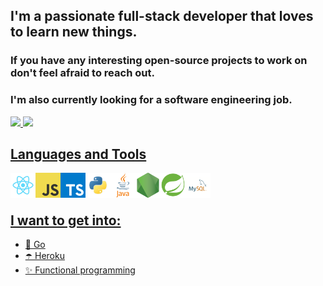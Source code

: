 ## I'm a passionate <strong>full-stack developer</strong> that loves to learn new things. 

### If you have any interesting open-source projects to work on don't feel afraid to reach out. 
### I'm also currently looking for a <strong> software engineering</strong> job.

<div>
  <a href="https://github.com/dndanli">
<img height="180em" src="https://github-readme-stats.vercel.app/api?username=dndanli&show_icons=true&theme=calm&include_all_commits=true&count_private=true"/>
  <img height="180em" src="https://github-readme-stats.vercel.app/api/top-langs/?username=dndanli&layout=compact&langs_count=7&theme=calm"/>
</div> 

<div>

## Languages and Tools
<img align="left" alt="ReactJs"  height="40px" width="40px" src="https://raw.githubusercontent.com/github/explore/80688e429a7d4ef2fca1e82350fe8e3517d3494d/topics/react/react.png"/>

<img align="left" alt="Javascript" height="40px" width="40px" src="https://raw.githubusercontent.com/github/explore/80688e429a7d4ef2fca1e82350fe8e3517d3494d/topics/javascript/javascript.png"/>
   
<img align="left" alt="Typescript" height="40px"  width="40px" src="https://raw.githubusercontent.com/github/explore/80688e429a7d4ef2fca1e82350fe8e3517d3494d/topics/typescript/typescript.png"/>

<img align="left" alt="Python" height="40px" width="40px" src="https://raw.githubusercontent.com/github/explore/80688e429a7d4ef2fca1e82350fe8e3517d3494d/topics/python/python.png"/>

<img align="left" alt ="Java" height="40px" width="40px" src="https://raw.githubusercontent.com/github/explore/5b3600551e122a3277c2c5368af2ad5725ffa9a1/topics/java/java.png"/>

<img align="left" alt="NodeJs" height="40px" width="40px" src="https://raw.githubusercontent.com/github/explore/80688e429a7d4ef2fca1e82350fe8e3517d3494d/topics/nodejs/nodejs.png"/>

<img align="left" alt="Spring Boot" height="40px" width="40px" src="https://raw.githubusercontent.com/github/explore/80688e429a7d4ef2fca1e82350fe8e3517d3494d/topics/spring-boot/spring-boot.png"/>

<img align="left" alt="mysql" height="40px" width="40px" src="https://raw.githubusercontent.com/github/explore/80688e429a7d4ef2fca1e82350fe8e3517d3494d/topics/mysql/mysql.png"/>
</div>
<br>
<br>


## I want to get into:

- 🍃 Go
- ☂️ Heroku
- ✨ Functional programming
